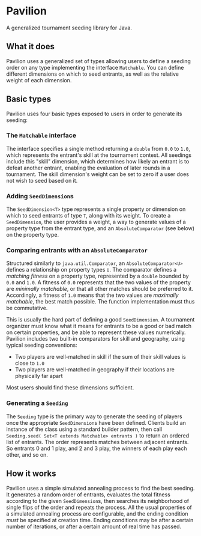 # Pavilion
A generalized tournament seeding library for Java.

## What it does
Pavilion uses a generalized set of types allowing users to define a seeding order on any type implementing the interface `Matchable`. You can define different dimensions on which to seed entrants, as well as the relative weight of each dimension.

## Basic types
Pavilion uses four basic types exposed to users in order to generate its seeding:

### The `Matchable` interface
The interface specifies a single method returning a `double` from `0.0` to `1.0`, which represents the entrant's skill at the tournament contest. All seedings include this "skill" dimension, which determines how likely an entrant is to defeat another entrant, enabling the evaluation of later rounds in a tournament. The skill dimension's weight can be set to zero if a user does not wish to seed based on it.

### Adding `SeedDimension`s
The `SeedDimension<T>` type represents a single property or dimension on which to seed entrants of type `T`, along with its weight. To create a `SeedDimension`, the user provides a weight, a way to generate values of a property type from the entrant type, and an `AbsoluteComparator` (see below) on the property type.

### Comparing entrants with an `AbsoluteComparator`
Structured similarly to `java.util.Comparator`, an `AbsoluteComparator<U>` defines a relationship on property types `U`. The comparator defines a _matching fitness_ on a property type, represented by a `double` bounded by `0.0` and `1.0`. A fitness of `0.0` represents that the two values of the property are _minimally matchable_, or that all other matches should be preferred to it. Accordingly, a fitness of `1.0` means that the two values are _maximally matchable_, the best match possible. The function implementation must thus be commutative.

This is usually the hard part of defining a good `SeedDimension`. A tournament organizer must know what it means for entrants to be a good or bad match on certain properties, and be able to represent these values numerically. Pavilion includes two built-in comparators for skill and geography, using typical seeding conventions:
* Two players are well-matched in skill if the sum of their skill values is close to `1.0`
* Two players are well-matched in geography if their locations are physically far apart

Most users should find these dimensions sufficient.

### Generating a `Seeding`
The `Seeding` type is the primary way to generate the seeding of players once the appropriate `SeedDimension`s have been defined. Clients build an instance of the class using a standard builder pattern, then call `Seeding.seed( Set<T extends Matchable> entrants )` to return an ordered list of entrants. The order represents matches between adjacent entrants. So entrants 0 and 1 play, and 2 and 3 play, the winners of each play each other, and so on.

## How it works
Pavilion uses a simple simulated annealing process to find the best seeding. It generates a random order of entrants, evaluates the total fitness according to the given `SeedDimension`s, then searches its neighborhood of single flips of the order and repeats the process. All the usual properties of a simulated annealing process are configurable, and the ending condition _must_ be specified at creation time. Ending conditions may be after a certain number of iterations, or after a certain amount of real time has passed.

